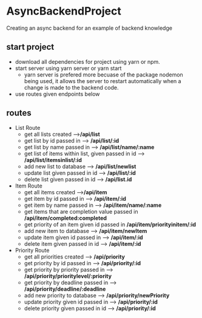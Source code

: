# AsyncBackendProject
Creating an async backend for an example of backend knowledge

## start project
* download all dependencies for project using yarn or npm.
* start server using yarn server or yarn start
    * yarn server is prefered more becuase of the package nodemon being used, it allows the server to restart automatically when a change is made to the backend code.
* use routes given endpoints below

## routes
* List Route
    * get all lists created -->__/api/list__
    * get list by id passed in --> __/api/list/:id__
    * get list by name passed in  --> __/api/list/name/:name__
    * get list of items within list, given passed in id --> __/api/list/itemsinlist/:id__
    * add new list to database --> __/api/list/newlist__
    * update list given passed in id --> __/api/list/:id__
    * delete list given passed in id --> __/api/list.id__
* Item Route
    * get all items created -->__/api/item__
    * get item by id passed in --> __/api/item/:id__
    * get item by name passed in --> __/api/item/name/:name__
    * get items that are completion value passed in __/api/item/completed:completed__
    * get priority of an item given id passed in __/api/item/priorityinitem/:id__
    * add new item to database --> __/api/item/newItem__
    * update item given id passed in --> __/api/item/:id__
    * delete item given passed in id --> __/api/item/:id__ 
* Priority Route
    * get all priorities created --> __/api/priority__
    * get priority by id passed in --> __/api/priority/:id__
    * get priority by priority passed in --> __/api/priority/prioritylevel/:priority__
    * get priority by deadline passed in --> __/api/priority/deadline/:deadline__
    * add new priority to database --> __/api/priority/newPriority__
    * update priority given id passed in --> __/api/priority/:id__
    * delete priority given passed in id --> __/api/priority/:id__ 